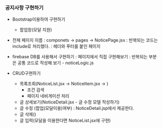 ### 공지사항 구현하기

- Bootstrap이용하여 구현하기
  - 팝업창(모달 지원)

- 전체 페이지 이름 : componets -> pages -> NoticePage.jsx
  : 반복되는 코드는 include로 처리했다.
  : 헤더와 푸터를 붙인 페이지

- firebase DB를 사용해서 구현하기
  : 페이지에서 직접 구현해보기
  : 반복되는 부분은 공통 코드로 작성해 보기 - noticeLogic.js

- CRUD구현하기
  - 목록조회(NoticeList.jsx -> NoticeItem.jsx -> )
    - 조건 검색
    - 페이지 네비게이션 처리
  - 글 상세보기(NoticeDetail.jsx - 글 수정 모델 작성하기)
  - 글 수정 (팝업(모달이용)여부) : NoticeDetail.jsp에서 제공한다.
  - 글 삭제()
  - 글 입력(모달을 이용한다면 NoticeList.jsx에 구현)
